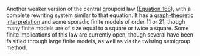 Another weaker version of the central groupoid law ([Equation 168](https://teorth.github.io/equational_theories/implications/?168)), with a complete rewriting system similar to that equation.  It has a [graph-theoretic interpretation](https://leanprover.zulipchat.com/#narrow/channel/458659-Equational/topic/Austin.20pairs/near/484345673) and some sporadic finite models of order 11 or 21, though many finite models are of size equal to a square or twice a square.  Some finite implications of this law are currently open, though several have been falsified through large finite models, as well as via the twisting semigroup method.
